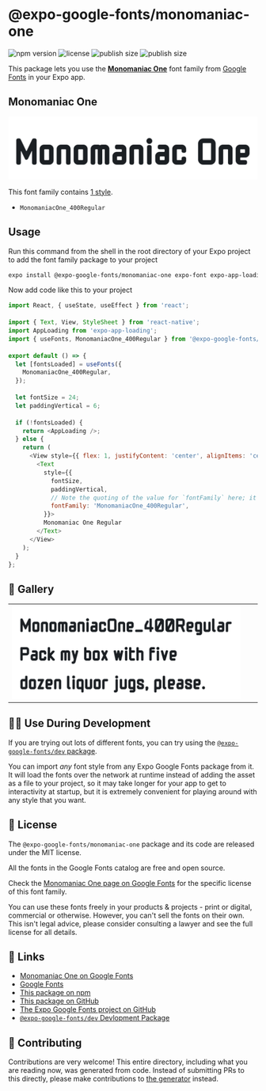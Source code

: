 # @expo-google-fonts/monomaniac-one

![npm version](https://flat.badgen.net/npm/v/@expo-google-fonts/monomaniac-one)
![license](https://flat.badgen.net/github/license/expo/google-fonts)
![publish size](https://flat.badgen.net/packagephobia/install/@expo-google-fonts/monomaniac-one)
![publish size](https://flat.badgen.net/packagephobia/publish/@expo-google-fonts/monomaniac-one)

This package lets you use the [**Monomaniac One**](https://fonts.google.com/specimen/Monomaniac+One) font family from [Google Fonts](https://fonts.google.com/) in your Expo app.

## Monomaniac One

![Monomaniac One](./font-family.png)

This font family contains [1 style](#-gallery).

- `MonomaniacOne_400Regular`

## Usage

Run this command from the shell in the root directory of your Expo project to add the font family package to your project
```sh
expo install @expo-google-fonts/monomaniac-one expo-font expo-app-loading
```

Now add code like this to your project
```js
import React, { useState, useEffect } from 'react';

import { Text, View, StyleSheet } from 'react-native';
import AppLoading from 'expo-app-loading';
import { useFonts, MonomaniacOne_400Regular } from '@expo-google-fonts/monomaniac-one';

export default () => {
  let [fontsLoaded] = useFonts({
    MonomaniacOne_400Regular,
  });

  let fontSize = 24;
  let paddingVertical = 6;

  if (!fontsLoaded) {
    return <AppLoading />;
  } else {
    return (
      <View style={{ flex: 1, justifyContent: 'center', alignItems: 'center' }}>
        <Text
          style={{
            fontSize,
            paddingVertical,
            // Note the quoting of the value for `fontFamily` here; it expects a string!
            fontFamily: 'MonomaniacOne_400Regular',
          }}>
          Monomaniac One Regular
        </Text>
      </View>
    );
  }
};

```

## 🔡 Gallery


||||
|-|-|-|
|![MonomaniacOne_400Regular](./MonomaniacOne_400Regular.ttf.png)||||


## 👩‍💻 Use During Development

If you are trying out lots of different fonts, you can try using the [`@expo-google-fonts/dev` package](https://github.com/expo/google-fonts/tree/master/font-packages/dev#readme).

You can import *any* font style from any Expo Google Fonts package from it. It will load the fonts
over the network at runtime instead of adding the asset as a file to your project, so it may take longer
for your app to get to interactivity at startup, but it is extremely convenient
for playing around with any style that you want.

## 📖 License

The `@expo-google-fonts/monomaniac-one` package and its code are released under the MIT license.

All the fonts in the Google Fonts catalog are free and open source.

Check the [Monomaniac One page on Google Fonts](https://fonts.google.com/specimen/Monomaniac+One) for the specific license of this font family.

You can use these fonts freely in your products & projects - print or digital, commercial or otherwise. However, you can't sell the fonts on their own. This isn't legal advice, please consider consulting a lawyer and see the full license for all details.

## 🔗 Links

- [Monomaniac One on Google Fonts](https://fonts.google.com/specimen/Monomaniac+One)
- [Google Fonts](https://fonts.google.com/)
- [This package on npm](https://www.npmjs.com/package/@expo-google-fonts/monomaniac-one)
- [This package on GitHub](https://github.com/expo/google-fonts/tree/master/font-packages/monomaniac-one)
- [The Expo Google Fonts project on GitHub](https://github.com/expo/google-fonts)
- [`@expo-google-fonts/dev` Devlopment Package](https://github.com/expo/google-fonts/tree/master/font-packages/dev)

## 🤝 Contributing

Contributions are very welcome! This entire directory, including what you are reading now, was generated from code. Instead of submitting PRs to this directly, please make contributions to [the generator](https://github.com/expo/google-fonts/tree/master/packages/generator) instead.
